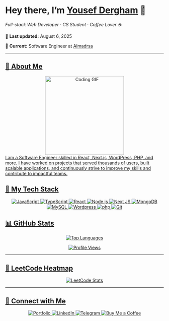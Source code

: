 <!-- ========================= -->
<!--      YOUSEF’S README     -->
<!-- ========================= -->


<p align="center">
  <h1>Hey there, I’m <a href="https://yousefdergham.vercel.app/">Yousef Dergham</a> 👋</h1>
  <p><em>Full-stack Web Developer · CS Student · Coffee Lover ☕</em></p>
  <p>📅 <strong>Last updated:</strong> August 6, 2025</p>
  <p>💼 <strong>Current:</strong> Software Engineer at <a href="almdrasa.com" target="_blank">Almadrsa</p>
</p>

---
## 🚀 About Me

<div align="center">
<img  src="https://c.tenor.com/_DOBjnGspYAAAAAM/code-coding.gif" width="250" alt="Coding GIF" style="z-index:99;"/>
</div>
  <div align="left">
    I am a Software Engineer skilled in React, Next.js, WordPress, PHP, and more. I have worked on projects that served thousands of users, built scalable applications, and continuously strive to improve my skills and contribute to impactful teams.
  </div>

## 🔧 My Tech Stack
<p align="center">
  <img src="https://img.shields.io/badge/JavaScript-F7DF1E?logo=javascript&logoColor=black" alt="JavaScript"/>
  <img src="https://img.shields.io/badge/TypeScript-3178C6?logo=typescript&logoColor=white" alt="TypeScript"/>
  <img src="https://img.shields.io/badge/React-61DAFB?logo=react&logoColor=black" alt="React"/>
  <img src="https://img.shields.io/badge/Node.js-339933?logo=node.js&logoColor=white" alt="Node.js"/>
  <img src="https://img.shields.io/badge/GraphQL-E10098?logo=nextjs&logoColor=white" alt="Next JS"/>
  <img src="https://img.shields.io/badge/MongoDB-47A248?logo=mongodb&logoColor=white" alt="MongoDB"/>
  <img src="https://img.shields.io/badge/MongoDB-47A248?logo=mysql&logoColor=white" alt="MySQL"/>
  <img src="https://img.shields.io/badge/Sass-CC6699?logo=wordpress&logoColor=white" alt="Wordpress"/>
  <img src="https://img.shields.io/badge/Python-3776AB?logo=php&logoColor=white" alt="php"/>
  <img src="https://img.shields.io/badge/Git-F05032?logo=git&logoColor=white" alt="Git"/>
</p>

## 📊 GitHub Stats

<div align="center">
  <img src="https://github-readme-stats.vercel.app/api/top-langs/?username=yousefdergham&layout=compact&theme=dark" alt="Top Languages"/>
</div>

<p align="center">
  <img src="https://komarev.com/ghpvc/?username=yousefdergham&style=for-the-badge" alt="Profile Views"/>
</p>

---

## 🎯 LeetCode Heatmap

<p align="center">
  <img src="https://leetcard.jacoblin.cool/yousefmohameddergham?theme=catppuccinMocha&font=Varta&ext=heatmap" alt="LeetCode Stats"/>
</p>

---

## 🔗 Connect with Me

<p align="center">
  <a href="https://yousefdergham.vercel.app/">
    <img src="https://img.shields.io/badge/Portfolio-000000?logo=vercel&logoColor=white" alt="Portfolio"/>
  </a>
  <a href="https://linkedin.com/in/yousefdergham">
    <img src="https://img.shields.io/badge/LinkedIn-0077B5?logo=linkedin&logoColor=white" alt="LinkedIn"/>
  </a>
  <a href="https://t.me/YousefMohamed01">
    <img src="https://img.shields.io/badge/Telegram-0088CC?logo=telegram&logoColor=white" alt="Telegram"/>
  </a>
  <a href="https://www.buymeacoffee.com/yousefdergham">
    <img src="https://img.shields.io/badge/Buy%20Me%20a%20Coffee-FFDD00?logo=buymeacoffee&logoColor=black" alt="Buy Me a Coffee"/>
  </a>
</p>
